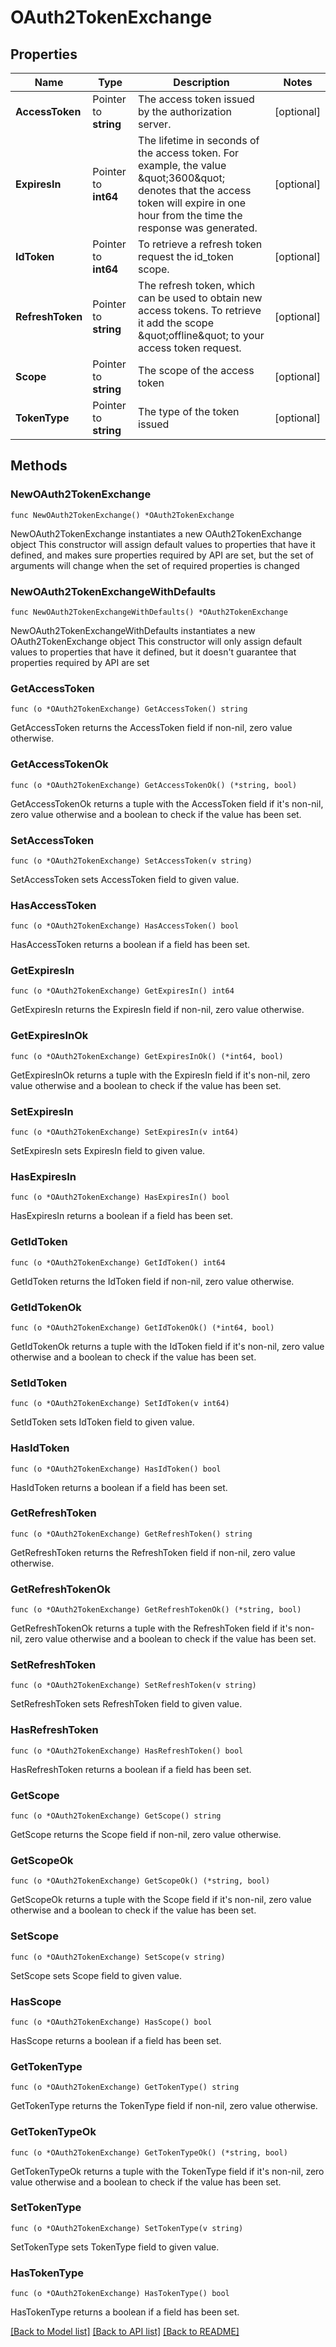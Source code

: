 # OAuth2TokenExchange

## Properties

Name | Type | Description | Notes
------------ | ------------- | ------------- | -------------
**AccessToken** | Pointer to **string** | The access token issued by the authorization server. | [optional] 
**ExpiresIn** | Pointer to **int64** | The lifetime in seconds of the access token. For example, the value \&quot;3600\&quot; denotes that the access token will expire in one hour from the time the response was generated. | [optional] 
**IdToken** | Pointer to **int64** | To retrieve a refresh token request the id_token scope. | [optional] 
**RefreshToken** | Pointer to **string** | The refresh token, which can be used to obtain new access tokens. To retrieve it add the scope \&quot;offline\&quot; to your access token request. | [optional] 
**Scope** | Pointer to **string** | The scope of the access token | [optional] 
**TokenType** | Pointer to **string** | The type of the token issued | [optional] 

## Methods

### NewOAuth2TokenExchange

`func NewOAuth2TokenExchange() *OAuth2TokenExchange`

NewOAuth2TokenExchange instantiates a new OAuth2TokenExchange object
This constructor will assign default values to properties that have it defined,
and makes sure properties required by API are set, but the set of arguments
will change when the set of required properties is changed

### NewOAuth2TokenExchangeWithDefaults

`func NewOAuth2TokenExchangeWithDefaults() *OAuth2TokenExchange`

NewOAuth2TokenExchangeWithDefaults instantiates a new OAuth2TokenExchange object
This constructor will only assign default values to properties that have it defined,
but it doesn't guarantee that properties required by API are set

### GetAccessToken

`func (o *OAuth2TokenExchange) GetAccessToken() string`

GetAccessToken returns the AccessToken field if non-nil, zero value otherwise.

### GetAccessTokenOk

`func (o *OAuth2TokenExchange) GetAccessTokenOk() (*string, bool)`

GetAccessTokenOk returns a tuple with the AccessToken field if it's non-nil, zero value otherwise
and a boolean to check if the value has been set.

### SetAccessToken

`func (o *OAuth2TokenExchange) SetAccessToken(v string)`

SetAccessToken sets AccessToken field to given value.

### HasAccessToken

`func (o *OAuth2TokenExchange) HasAccessToken() bool`

HasAccessToken returns a boolean if a field has been set.

### GetExpiresIn

`func (o *OAuth2TokenExchange) GetExpiresIn() int64`

GetExpiresIn returns the ExpiresIn field if non-nil, zero value otherwise.

### GetExpiresInOk

`func (o *OAuth2TokenExchange) GetExpiresInOk() (*int64, bool)`

GetExpiresInOk returns a tuple with the ExpiresIn field if it's non-nil, zero value otherwise
and a boolean to check if the value has been set.

### SetExpiresIn

`func (o *OAuth2TokenExchange) SetExpiresIn(v int64)`

SetExpiresIn sets ExpiresIn field to given value.

### HasExpiresIn

`func (o *OAuth2TokenExchange) HasExpiresIn() bool`

HasExpiresIn returns a boolean if a field has been set.

### GetIdToken

`func (o *OAuth2TokenExchange) GetIdToken() int64`

GetIdToken returns the IdToken field if non-nil, zero value otherwise.

### GetIdTokenOk

`func (o *OAuth2TokenExchange) GetIdTokenOk() (*int64, bool)`

GetIdTokenOk returns a tuple with the IdToken field if it's non-nil, zero value otherwise
and a boolean to check if the value has been set.

### SetIdToken

`func (o *OAuth2TokenExchange) SetIdToken(v int64)`

SetIdToken sets IdToken field to given value.

### HasIdToken

`func (o *OAuth2TokenExchange) HasIdToken() bool`

HasIdToken returns a boolean if a field has been set.

### GetRefreshToken

`func (o *OAuth2TokenExchange) GetRefreshToken() string`

GetRefreshToken returns the RefreshToken field if non-nil, zero value otherwise.

### GetRefreshTokenOk

`func (o *OAuth2TokenExchange) GetRefreshTokenOk() (*string, bool)`

GetRefreshTokenOk returns a tuple with the RefreshToken field if it's non-nil, zero value otherwise
and a boolean to check if the value has been set.

### SetRefreshToken

`func (o *OAuth2TokenExchange) SetRefreshToken(v string)`

SetRefreshToken sets RefreshToken field to given value.

### HasRefreshToken

`func (o *OAuth2TokenExchange) HasRefreshToken() bool`

HasRefreshToken returns a boolean if a field has been set.

### GetScope

`func (o *OAuth2TokenExchange) GetScope() string`

GetScope returns the Scope field if non-nil, zero value otherwise.

### GetScopeOk

`func (o *OAuth2TokenExchange) GetScopeOk() (*string, bool)`

GetScopeOk returns a tuple with the Scope field if it's non-nil, zero value otherwise
and a boolean to check if the value has been set.

### SetScope

`func (o *OAuth2TokenExchange) SetScope(v string)`

SetScope sets Scope field to given value.

### HasScope

`func (o *OAuth2TokenExchange) HasScope() bool`

HasScope returns a boolean if a field has been set.

### GetTokenType

`func (o *OAuth2TokenExchange) GetTokenType() string`

GetTokenType returns the TokenType field if non-nil, zero value otherwise.

### GetTokenTypeOk

`func (o *OAuth2TokenExchange) GetTokenTypeOk() (*string, bool)`

GetTokenTypeOk returns a tuple with the TokenType field if it's non-nil, zero value otherwise
and a boolean to check if the value has been set.

### SetTokenType

`func (o *OAuth2TokenExchange) SetTokenType(v string)`

SetTokenType sets TokenType field to given value.

### HasTokenType

`func (o *OAuth2TokenExchange) HasTokenType() bool`

HasTokenType returns a boolean if a field has been set.


[[Back to Model list]](../README.md#documentation-for-models) [[Back to API list]](../README.md#documentation-for-api-endpoints) [[Back to README]](../README.md)


